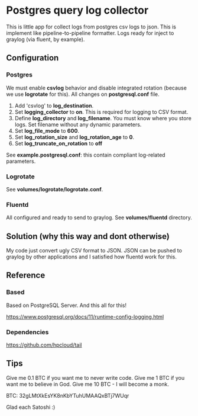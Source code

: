 # Postgres query log collector

This is little app for collect logs from postgres csv logs to json. This is implement like pipeline-to-pipeline formatter. Logs ready for inject to graylog (via fluent, by example).

## Configuration

### Postgres

We must enable **csvlog** behavior and disable integrated rotation (because we use **logrotate** for this). All changes on **postgresql.conf** file.

1. Add 'csvlog' to **log_destination**.
2. Set **logging_collector** to **on**. This is required for logging to CSV format.
3. Define **log_directory** and **log_filename**. You must know where you store logs. Set filename without any dynamic parameters.
4. Set **log_file_mode** to **600**.
5. Set **log_rotation_size** and **log_rotation_age** to **0**.
6. Set **log_truncate_on_rotation** to **off**

See **example.postgresql.conf**: this contain compliant log-related parameters.

### Logrotate

See **volumes/logrotate/logrotate.conf**.

### Fluentd

All configured and ready to send to graylog. See **volumes/fluentd** directory.

## Solution (why this way and dont otherwise)

My code just convert ugly CSV format to JSON. JSON can be pushed to graylog by other applications and I satisfied how fluentd work for this.

## Reference

### Based

Based on PostgreSQL Server. And this all for this!

https://www.postgresql.org/docs/11/runtime-config-logging.html

### Dependencies

https://github.com/hpcloud/tail

## Tips

Give me 0.1 BTC if you want me to never write code.
Give me 1 BTC if you want me to believe in God.
Give me 10 BTC - I will become a monk.

BTC: 32gLMtXkEsYK8nKbYTuhUMAAQxBTj7WUqr

Glad each Satoshi :)
